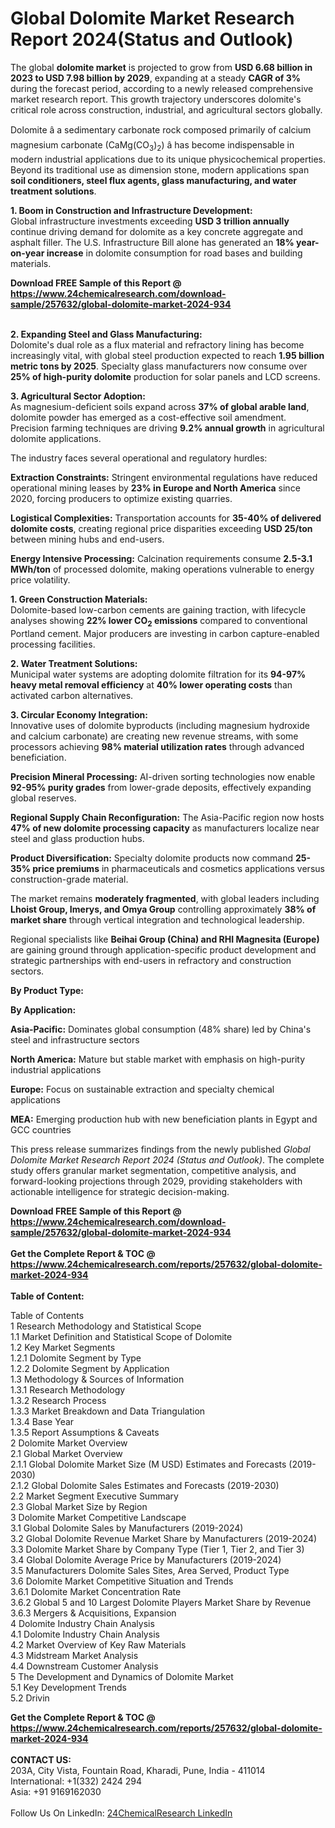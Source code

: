 <h1>Global Dolomite Market Research Report 2024(Status and Outlook)</h1><p>The global <strong>dolomite market</strong> is projected to grow from <strong>USD 6.68 billion in 2023 to USD 7.98 billion by 2029</strong>, expanding at a steady <strong>CAGR of 3%</strong> during the forecast period, according to a newly released comprehensive market research report. This growth trajectory underscores dolomite's critical role across construction, industrial, and agricultural sectors globally.</p><p>Dolomite â a sedimentary carbonate rock composed primarily of calcium magnesium carbonate (CaMg(CO<sub>3</sub>)<sub>2</sub>) â has become indispensable in modern industrial applications due to its unique physicochemical properties. Beyond its traditional use as dimension stone, modern applications span <strong>soil conditioners, steel flux agents, glass manufacturing, and water treatment solutions</strong>.</p><p><strong>1. Boom in Construction and Infrastructure Development:</strong><br>
Global infrastructure investments exceeding <strong>USD 3 trillion annually</strong> continue driving demand for dolomite as a key concrete aggregate and asphalt filler. The U.S. Infrastructure Bill alone has generated an <strong>18% year-on-year increase</strong> in dolomite consumption for road bases and building materials.</p><div><b>Download FREE Sample of this Report @ 
            <a href="https://www.24chemicalresearch.com/download-sample/257632/global-dolomite-market-2024-934">
            https://www.24chemicalresearch.com/download-sample/257632/global-dolomite-market-2024-934</a></b></div><br><p><strong>2. Expanding Steel and Glass Manufacturing:</strong><br>
Dolomite's dual role as a flux material and refractory lining has become increasingly vital, with global steel production expected to reach <strong>1.95 billion metric tons by 2025</strong>. Specialty glass manufacturers now consume over <strong>25% of high-purity dolomite</strong> production for solar panels and LCD screens.</p><p><strong>3. Agricultural Sector Adoption:</strong><br>
As magnesium-deficient soils expand across <strong>37% of global arable land</strong>, dolomite powder has emerged as a cost-effective soil amendment. Precision farming techniques are driving <strong>9.2% annual growth</strong> in agricultural dolomite applications.</p><p>The industry faces several operational and regulatory hurdles:</p><p><strong>Extraction Constraints:</strong> Stringent environmental regulations have reduced operational mining leases by <strong>23% in Europe and North America</strong> since 2020, forcing producers to optimize existing quarries.</p><p><strong>Logistical Complexities:</strong> Transportation accounts for <strong>35-40% of delivered dolomite costs</strong>, creating regional price disparities exceeding <strong>USD 25/ton</strong> between mining hubs and end-users.</p><p><strong>Energy Intensive Processing:</strong> Calcination requirements consume <strong>2.5-3.1 MWh/ton</strong> of processed dolomite, making operations vulnerable to energy price volatility.</p><p><strong>1. Green Construction Materials:</strong><br>
Dolomite-based low-carbon cements are gaining traction, with lifecycle analyses showing <strong>22% lower CO<sub>2</sub> emissions</strong> compared to conventional Portland cement. Major producers are investing in carbon capture-enabled processing facilities.</p><p><strong>2. Water Treatment Solutions:</strong><br>
Municipal water systems are adopting dolomite filtration for its <strong>94-97% heavy metal removal efficiency</strong> at <strong>40% lower operating costs</strong> than activated carbon alternatives.</p><p><strong>3. Circular Economy Integration:</strong><br>
Innovative uses of dolomite byproducts (including magnesium hydroxide and calcium carbonate) are creating new revenue streams, with some processors achieving <strong>98% material utilization rates</strong> through advanced beneficiation.</p><p><strong>Precision Mineral Processing:</strong> AI-driven sorting technologies now enable <strong>92-95% purity grades</strong> from lower-grade deposits, effectively expanding global reserves.</p><p><strong>Regional Supply Chain Reconfiguration:</strong> The Asia-Pacific region now hosts <strong>47% of new dolomite processing capacity</strong> as manufacturers localize near steel and glass production hubs.</p><p><strong>Product Diversification:</strong> Specialty dolomite products now command <strong>25-35% price premiums</strong> in pharmaceuticals and cosmetics applications versus construction-grade material.</p><p>The market remains <strong>moderately fragmented</strong>, with global leaders including <strong>Lhoist Group, Imerys, and Omya Group</strong> controlling approximately <strong>38% of market share</strong> through vertical integration and technological leadership.</p><p>Regional specialists like <strong>Beihai Group (China) and RHI Magnesita (Europe)</strong> are gaining ground through application-specific product development and strategic partnerships with end-users in refractory and construction sectors.</p><p><strong>By Product Type:</strong></p><p><strong>By Application:</strong></p><p><strong>Asia-Pacific:</strong> Dominates global consumption (48% share) led by China's steel and infrastructure sectors</p><p><strong>North America:</strong> Mature but stable market with emphasis on high-purity industrial applications</p><p><strong>Europe:</strong> Focus on sustainable extraction and specialty chemical applications</p><p><strong>MEA:</strong> Emerging production hub with new beneficiation plants in Egypt and GCC countries</p><p>This press release summarizes findings from the newly published <em>Global Dolomite Market Research Report 2024 (Status and Outlook)</em>. The complete study offers granular market segmentation, competitive analysis, and forward-looking projections through 2029, providing stakeholders with actionable intelligence for strategic decision-making.</p><div><b>Download FREE Sample of this Report @ 
            <a href="https://www.24chemicalresearch.com/download-sample/257632/global-dolomite-market-2024-934">
            https://www.24chemicalresearch.com/download-sample/257632/global-dolomite-market-2024-934</a></b></div><br><div><b>Get the Complete Report & TOC @ 
            <a href="https://www.24chemicalresearch.com/reports/257632/global-dolomite-market-2024-934">
            https://www.24chemicalresearch.com/reports/257632/global-dolomite-market-2024-934</a></b></div><br>
            <b>Table of Content:</b><p>Table of Contents<br />
1 Research Methodology and Statistical Scope<br />
1.1 Market Definition and Statistical Scope of Dolomite<br />
1.2 Key Market Segments<br />
1.2.1 Dolomite Segment by Type<br />
1.2.2 Dolomite Segment by Application<br />
1.3 Methodology & Sources of Information<br />
1.3.1 Research Methodology<br />
1.3.2 Research Process<br />
1.3.3 Market Breakdown and Data Triangulation<br />
1.3.4 Base Year<br />
1.3.5 Report Assumptions & Caveats<br />
2 Dolomite Market Overview<br />
2.1 Global Market Overview<br />
2.1.1 Global Dolomite Market Size (M USD) Estimates and Forecasts (2019-2030)<br />
2.1.2 Global Dolomite Sales Estimates and Forecasts (2019-2030)<br />
2.2 Market Segment Executive Summary<br />
2.3 Global Market Size by Region<br />
3 Dolomite Market Competitive Landscape<br />
3.1 Global Dolomite Sales by Manufacturers (2019-2024)<br />
3.2 Global Dolomite Revenue Market Share by Manufacturers (2019-2024)<br />
3.3 Dolomite Market Share by Company Type (Tier 1, Tier 2, and Tier 3)<br />
3.4 Global Dolomite Average Price by Manufacturers (2019-2024)<br />
3.5 Manufacturers Dolomite Sales Sites, Area Served, Product Type<br />
3.6 Dolomite Market Competitive Situation and Trends<br />
3.6.1 Dolomite Market Concentration Rate<br />
3.6.2 Global 5 and 10 Largest Dolomite Players Market Share by Revenue<br />
3.6.3 Mergers & Acquisitions, Expansion<br />
4 Dolomite Industry Chain Analysis<br />
4.1 Dolomite Industry Chain Analysis<br />
4.2 Market Overview of Key Raw Materials<br />
4.3 Midstream Market Analysis<br />
4.4 Downstream Customer Analysis<br />
5 The Development and Dynamics of Dolomite Market <br />
5.1 Key Development Trends<br />
5.2 Drivin</p><div><b>Get the Complete Report & TOC @ 
            <a href="https://www.24chemicalresearch.com/reports/257632/global-dolomite-market-2024-934">
            https://www.24chemicalresearch.com/reports/257632/global-dolomite-market-2024-934</a></b></div><br><b>CONTACT US:</b><br>
            203A, City Vista, Fountain Road, Kharadi, Pune, India - 411014<br>
            International: +1(332) 2424 294<br>
            Asia: +91 9169162030 <br><br>
            Follow Us On LinkedIn: <a href="https://www.linkedin.com/company/24chemicalresearch/">24ChemicalResearch LinkedIn</a>